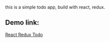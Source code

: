this is a simple todo app, build with react, redux.
## Demo link:
[React Redux Todo](https://react-todo-p1.netlify.com/)
